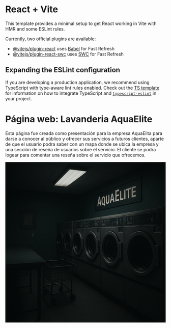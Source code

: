 # React + Vite

This template provides a minimal setup to get React working in Vite with HMR and some ESLint rules.

Currently, two official plugins are available:

- [@vitejs/plugin-react](https://github.com/vitejs/vite-plugin-react/blob/main/packages/plugin-react) uses [Babel](https://babeljs.io/) for Fast Refresh
- [@vitejs/plugin-react-swc](https://github.com/vitejs/vite-plugin-react/blob/main/packages/plugin-react-swc) uses [SWC](https://swc.rs/) for Fast Refresh

## Expanding the ESLint configuration

If you are developing a production application, we recommend using TypeScript with type-aware lint rules enabled. Check out the [TS template](https://github.com/vitejs/vite/tree/main/packages/create-vite/template-react-ts) for information on how to integrate TypeScript and [`typescript-eslint`](https://typescript-eslint.io) in your project.


# Página web: Lavanderia AquaElite

Esta página fue creada como presentación para la empresa AquaElita para darse a conocer al público y ofrecer sus servicios a futuros clientes, aparte de que el usuario podra saber con un mapa donde se ubica la empresa y una sección de reseña de usuarios sobre el servicio. El cliente se podra logear para comentar una reseña sobre el servicio que ofrecemos.

![Logo de mi proyecto](/src/assets/image/home.webp)